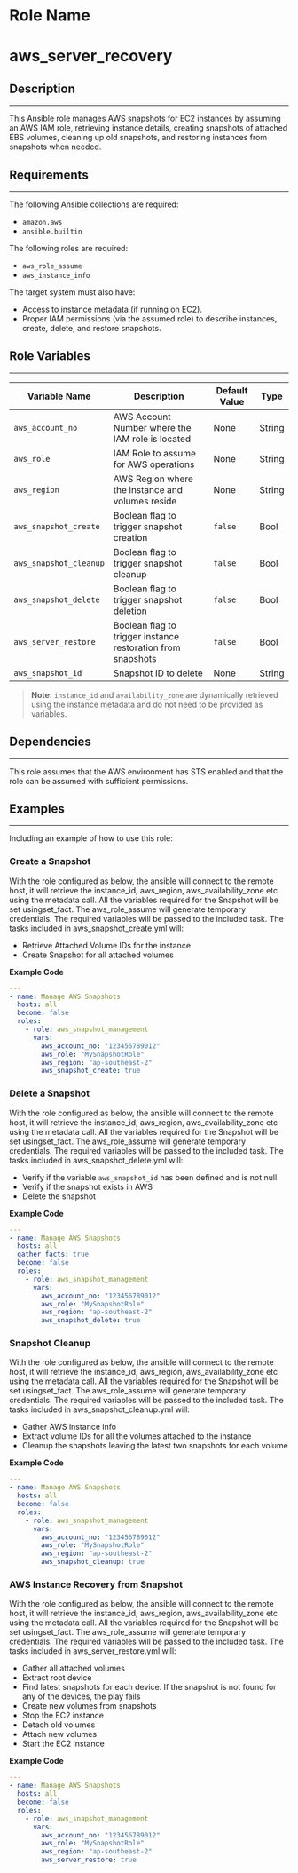 Role Name
=========

# aws_server_recovery

## Description
------------
This Ansible role manages AWS snapshots for EC2 instances by assuming an AWS IAM role, retrieving instance details, creating snapshots of attached EBS volumes, cleaning up old snapshots, and restoring instances from snapshots when needed.

## Requirements
------------
The following Ansible collections are required:

- `amazon.aws`
- `ansible.builtin`

The following roles are required: 

- `aws_role_assume`
- `aws_instance_info`

The target system must also have:
- Access to instance metadata (if running on EC2).
- Proper IAM permissions (via the assumed role) to describe instances, create, delete, and restore snapshots.

## Role Variables
--------------
| Variable Name          | Description                                                       | Default Value | Type   |
|------------------------|-------------------------------------------------------------------|--------------|--------|
| `aws_account_no`       | AWS Account Number where the IAM role is located                 | None         | String |
| `aws_role`            | IAM Role to assume for AWS operations                            | None         | String |
| `aws_region`          | AWS Region where the instance and volumes reside                 | None         | String |
| `aws_snapshot_create` | Boolean flag to trigger snapshot creation                        | `false`      | Bool   |
| `aws_snapshot_cleanup`| Boolean flag to trigger snapshot cleanup                         | `false`      | Bool   |
| `aws_snapshot_delete` | Boolean flag to trigger snapshot deletion                        | `false`      | Bool   |
| `aws_server_restore`  | Boolean flag to trigger instance restoration from snapshots      | `false`      | Bool   |
| `aws_snapshot_id`     | Snapshot ID to delete                                            | None         | String |

> **Note:** `instance_id` and `availability_zone` are dynamically retrieved using the instance metadata and do not need to be provided as variables.

## Dependencies
------------
This role assumes that the AWS environment has STS enabled and that the role can be assumed with sufficient permissions.

## Examples
----------------
Including an example of how to use this role:
### Create a Snapshot

With the role configured as below, the ansible will connect to the remote host, it will retrieve the instance_id, aws_region, aws_availability_zone etc using the metadata call. All the variables required for the Snapshot will be set usingset_fact. The aws_role_assume will generate temporary credentials. The required variables will be passed to the included task. The tasks included in aws_snapshot_create.yml will:

- Retrieve Attached Volume IDs for the instance
- Create Snapshot for all attached volumes 

**Example Code**

```yaml
---
- name: Manage AWS Snapshots
  hosts: all
  become: false
  roles:
    - role: aws_snapshot_management
      vars:
        aws_account_no: "123456789012"
        aws_role: "MySnapshotRole"
        aws_region: "ap-southeast-2"
        aws_snapshot_create: true
```
### Delete a Snapshot

With the role configured as below, the ansible will connect to the remote host, it will retrieve the instance_id, aws_region, aws_availability_zone etc using the metadata call. All the variables required for the Snapshot will be set usingset_fact. The aws_role_assume will generate temporary credentials. The required variables will be passed to the included task. The tasks included in aws_snapshot_delete.yml will:

- Verify if the variable `aws_snapshot_id` has been defined and is not null
- Verify if the snapshot exists in AWS 
- Delete the snapshot

**Example Code**

```yaml
---
- name: Manage AWS Snapshots
  hosts: all
  gather_facts: true
  become: false
  roles:
    - role: aws_snapshot_management
      vars:
        aws_account_no: "123456789012"
        aws_role: "MySnapshotRole"
        aws_region: "ap-southeast-2"
        aws_snapshot_delete: true
```

### Snapshot Cleanup

With the role configured as below, the ansible will connect to the remote host, it will retrieve the instance_id, aws_region, aws_availability_zone etc using the metadata call. All the variables required for the Snapshot will be set usingset_fact. The aws_role_assume will generate temporary credentials. The required variables will be passed to the included task. The tasks included in aws_snapshot_cleanup.yml will:

- Gather AWS instance info
- Extract volume IDs for all the volumes attached to the instance
- Cleanup the snapshots leaving the latest two snapshots for each volume

**Example Code**

```yaml
---
- name: Manage AWS Snapshots
  hosts: all
  become: false
  roles:
    - role: aws_snapshot_management
      vars:
        aws_account_no: "123456789012"
        aws_role: "MySnapshotRole"
        aws_region: "ap-southeast-2"
        aws_snapshot_cleanup: true
```
### AWS Instance Recovery from Snapshot

With the role configured as below, the ansible will connect to the remote host, it will retrieve the instance_id, aws_region, aws_availability_zone etc using the metadata call. All the variables required for the Snapshot will be set usingset_fact. The aws_role_assume will generate temporary credentials. The required variables will be passed to the included task. The tasks included in aws_server_restore.yml will:

- Gather all attached volumes
- Extract root device
- Find latest snapshots for each device. If the snapshot is not found for any of the devices, the play fails
- Create new volumes from snapshots
- Stop the EC2 instance
- Detach old volumes
- Attach new volumes
- Start the EC2 instance

**Example Code**

```yaml
---
- name: Manage AWS Snapshots
  hosts: all
  become: false
  roles:
    - role: aws_snapshot_management
      vars:
        aws_account_no: "123456789012"
        aws_role: "MySnapshotRole"
        aws_region: "ap-southeast-2"
        aws_server_restore: true
```
